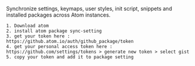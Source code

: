 Synchronize settings, keymaps, user styles, init script, snippets and installed packages across Atom instances.

```
1. Download atom
2. install atom package sync-setting
3. get your token here : https://github.atom.io/auth/github_package/token
4. get your personal access token here :  https://github.com/settings/tokens > generate new token > select gist
5. copy your token and add it to package setting
```
